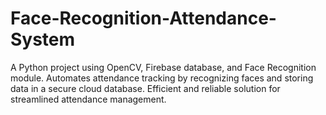 # Face-Recognition-Attendance-System
A Python project using OpenCV, Firebase database, and Face Recognition module. Automates attendance tracking by recognizing faces and storing data in a secure cloud database. Efficient and reliable solution for streamlined attendance management.

